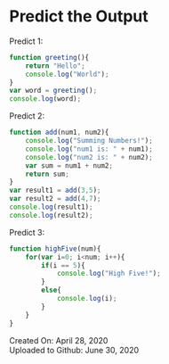 # Predict the Output
Predict 1:
```javascript
function greeting(){
    return "Hello";
    console.log("World");
}
var word = greeting();
console.log(word);
```

Predict 2:
```javascript
function add(num1, num2){
    console.log("Summing Numbers!");
    console.log("num1 is: " + num1);
    console.log("num2 is: " + num2);
    var sum = num1 + num2;
    return sum;
}
var result1 = add(3,5);
var result2 = add(4,7);
console.log(result1);
console.log(result2);
```

Predict 3:
```javascript
function highFive(num){
    for(var i=0; i<num; i++){
        if(i == 5){
            console.log("High Five!");
        }
        else{
            console.log(i);
        }
    }
}
```
Created On: April 28, 2020\
Uploaded to Github: June 30, 2020

